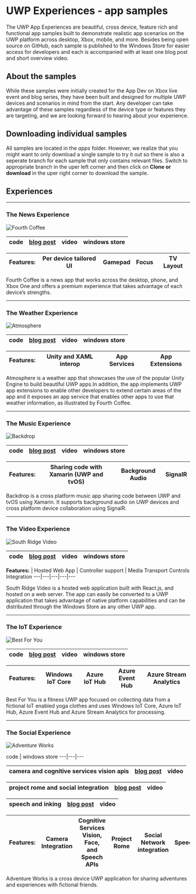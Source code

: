# UWP Experiences - app samples

The UWP App Experiences are beautiful, cross device, feature rich and functional app samples built to demonstrate realistic app scenarios on the UWP platform across desktop, Xbox, mobile, and more. Besides being open source on GitHub, each sample is published to the Windows Store for easier access for developers and each is accompanied with at least one blog post and short overview video. 

## About the samples ##
While these samples were initially created for the App Dev on Xbox live event and blog series, they have been built and designed for multiple UWP devices and scenarios in mind from the start. Any developer can take advantage of these samples regardless of the device type or features they are targeting, and we are looking forward to hearing about your experience.


## Downloading individual samples ##
All samples are located in the *apps* folder. However, we realize that you might want to only download a single sample to try it out so there is also a seperate branch for each sample that only contains relevant files. Switch to appropriate branch in the uper left corner and then click on **Clone or download** in the uper right corner to download the sample.


## Experiences ##
***

### The News Experience ###

![Fourth Coffee][news-image]

code | [blog post][news-blog-post] | video | windows store
---|---|---|---

**Features:** | Per device tailored UI | Gamepad | Focus | TV Layout
---|---|---|---|---

Fourth Coffee is a news app that works across the desktop, phone, and Xbox One and offers a premium experience that takes advantage of each device’s strengths.

***

### The Weather Experience ###

![Atmosphere][weather-image]

code | [blog post][news-blog-post] | video | windows store
---|---|---|---

**Features:** | Unity and XAML interop | App Services | App Extensions
---|---|---|---

Atmosphere is a weather app that showcases the use of the popular Unity Engine to build beautiful UWP apps.In addition, the app implements UWP app extensions to enable other developers to extend certain areas of the app and it exposes an app service that enables other apps to use that weather information, as illustrated by Fourth Coffee.

***

### The Music Experience ###

![Backdrop][music-image]

code | [blog post][music-blog-post] | video | windows store
---|---|---|---

**Features:** | Sharing code with Xamarin (UWP and tvOS) | Background Audio | SignalR
---|---|---|---

Backdrop is a cross platform music app sharing code between UWP and tvOS using Xamarin. It supports background audio on UWP devices and cross platform device collaboration using SignalR.

***

### The Video Experience ###

![South Ridge Video][video-image]

code | [blog post][video-blog-post] | video | windows store
---|---|---|---

**Features:** | Hosted Web App | Controller support | Media Transport Controls Integration
---|---|---|---|---

South Ridge Video is a hosted web application built with React.js, and hosted on a web server. The app can easily be converted to a UWP application that takes advantage of native platform capabilities and can be distributed through the Windows Store as any other UWP app.

***

### The IoT Experience ###

![Best For You][iot-image]

code | [blog post][iot-blog-post] | video | windows store
---|---|---|---

**Features:** | Windows IoT Core | Azure IoT Hub | Azure Event Hub | Azure Stream Analytics
---|---|---|---|---

Best For You is a fitness UWP app focused on collecting data from a fictional IoT enabled yoga clothes and uses Windows IoT Core, Azure IoT Hub, Azure Event Hub and Azure Stream Analytics for processing.

***

### The Social Experience ###

![Adventure Works][social-image]

code | windows store
---|---|---

camera and cognitive services vision apis | **[blog post][social-blog-post-1]** | **video**
---|---|---

project rome and social integration | **[blog post][social-blog-post-2]** | **video**
---|---|---

speech and inking | **[blog post][social-blog-post-3]** | **video**
---|---|---

**Features:** | Camera Integration | Cognitive Services Vision, Face, and Speech APIs | Project Rome | Social Network integration | Speech | Inking
---|---|---|---|---|---|---

Adventure Works is a cross device UWP application for sharing adventures and experiences with fictional friends. 



[news-image]: http://i.imgur.com/nJAlk3k.gif
[news-source]: https://github.com/Microsoft/AppDevXbox/tree/news
[news-blog-post]: https://blogs.windows.com/buildingapps/2016/09/09/tailoring-your-app-for-xbox-and-the-tv-app-dev-on-xbox-series

[weather-image]: http://i.imgur.com/HlAcl4A.gif
[weather-source]: https://github.com/Microsoft/AppDevXbox/tree/Atmosphere
[weather-blog-post]: https://blogs.windows.com/buildingapps/2016/09/15/unity-interop-and-app-extensibility-app-dev-on-xbox-series

[music-image]: http://i.imgur.com/GjIDRqB.gif
[music-source]: https://github.com/Microsoft/AppDevXbox/tree/Backdrop_music_app
[music-blog-post]: https://blogs.windows.com/buildingapps/2016/09/23/background-audio-and-cross-platform-development-with-xamarin-app-dev-on-xbox-series

[video-image]: http://i.imgur.com/JFdnwvz.gif
[video-source]: https://github.com/Microsoft/AppDevXbox/tree/SouthRidge_video_app
[video-blog-post]: (https://blogs.windows.com/buildingapps/2016/09/30/uwp-hosted-web-app-on-xbox-one-app-dev-on-xbox-series)

[iot-image]: http://i.imgur.com/v3gVx0K.gif
[iot-source]: https://github.com/Microsoft/AppDevXbox/tree/BestForYou_iot_app
[iot-blog-post]: https://blogs.windows.com/buildingapps/2016/10/13/internet-of-things-on-the-xbox-app-dev-on-xbox-series

[social-image]: http://i.imgur.com/OEdPlSc.gif
[social-source]: https://github.com/Microsoft/AppDevXbox/tree/AdventureWorks_v3_speech_ink
[social-blog-post-1]: https://blogs.windows.com/buildingapps/2016/10/21/camera-apis-with-a-dash-of-cloud-intelligence-in-a-uwp-app-app-dev-on-xbox-series
[social-blog-post-2]: https://blogs.windows.com/buildingapps/2016/10/27/going-social-project-rome-maps-social-network-integration-app-dev-on-xbox-series
[social-blog-post-3]: https://blogs.windows.com/buildingapps/2016/11/04/getting-personal-speech-and-inking-app-dev-on-xbox-series



